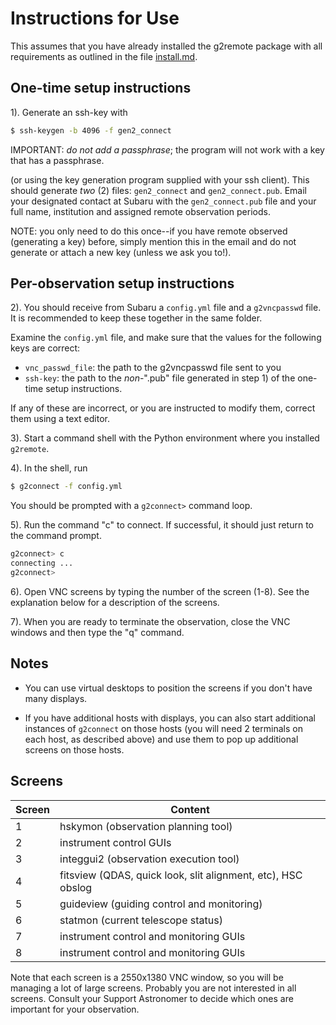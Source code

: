 # Instructions for Use

This assumes that you have already installed the g2remote package with
all requirements as outlined in the file [install.md](https://github.com/naojsoft/g2remote/blob/master/install.md).

## One-time setup instructions

1). Generate an ssh-key with

```bash
$ ssh-keygen -b 4096 -f gen2_connect
```

IMPORTANT: *do not add a passphrase*; the program will not work with a key
that has a passphrase.
      
(or using the key generation program supplied with your ssh client).
This should generate *two* (2) files: `gen2_connect` and
`gen2_connect.pub`. Email your designated contact at Subaru with the
`gen2_connect.pub` file and your full name, institution and assigned
remote observation periods. 

NOTE: you only need to do this once--if you have remote observed
(generating a key) before, simply mention this in the email and do
not generate or attach a new key (unless we ask you to!).
    
## Per-observation setup instructions

2). You should receive from Subaru a `config.yml` file and a
    `g2vncpasswd` file.  It is recommended to keep these together in the
    same folder.  

Examine the `config.yml` file, and make sure that the values for the
following keys are correct:  
* `vnc_passwd_file`: the path to the g2vncpasswd file sent to you
* `ssh-key`: the path to the *non*-".pub" file generated in step 1) of the
           one-time setup instructions.
      
If any of these are incorrect, or you are instructed to modify them,
correct them using a text editor.

3). Start a command shell with the Python environment where you installed
    `g2remote`.
    
4). In the shell, run 

```bash
$ g2connect -f config.yml
```

You should be prompted with a `g2connect>` command loop.

5). Run the command "c" to connect.  If successful, it should just return
    to the command prompt.

```bash
g2connect> c
connecting ...
g2connect> 
```

6). Open VNC screens by typing the number of the screen (1-8).  See the
    explanation below for a description of the screens.
    
7). When you are ready to terminate the observation, close the VNC
    windows and then type the "q" command.

## Notes

* You can use virtual desktops to position the screens if you don't
  have many displays.

* If you have additional hosts with displays, you can also start
  additional instances of `g2connect` on those hosts (you will need 2
  terminals on each host, as described above) and use them to pop up
  additional screens on those hosts.

## Screens

| Screen | Content |
| ------ | ------- |
| 1      | hskymon (observation planning tool) |
| 2      | instrument control GUIs |
| 3      | integgui2 (observation execution tool) |
| 4      | fitsview (QDAS, quick look, slit alignment, etc), HSC obslog |
| 5      | guideview (guiding control and monitoring) |
| 6      | statmon (current telescope status) |
| 7      | instrument control and monitoring GUIs |
| 8      | instrument control and monitoring GUIs |

Note that each screen is a 2550x1380 VNC window, so you will be managing a
lot of large screens. Probably you are not interested in all screens.
Consult your Support Astronomer to decide which ones are important for
your observation.

